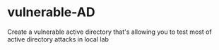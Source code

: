 # vulnerable-AD
Create a vulnerable active directory that's allowing you to test most of active directory attacks in local lab 
